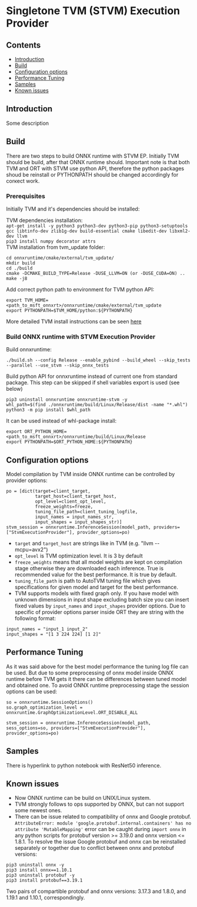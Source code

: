 # Singletone TVM (STVM) Execution Provider

## Contents

- [Introduction](#introduction)
- [Build](#build)
- [Configuration options](#configuration-option)
- [Performance Tuning](#performance-tuning)
- [Samples](#samples)
- [Known issues](#known-issues)


## Introduction
Some description

## Build
There are two steps to build ONNX runtime with STVM EP. Initially TVM should be build, after that ONNX runtime should.
Important note is that both TVM and ORT with STVM use python API, therefore the python packages shoud be reinstall or PYTHONPATH should be changed accordingly for corкect work.

### Prerequisites
Initially TVM and it's dependencies should be installed:<br />

TVM dependencies installation:<br />
`apt-get install -y python3 python3-dev python3-pip python3-setuptools gcc libtinfo-dev zlib1g-dev build-essential cmake libedit-dev libxml2-dev llvm`<br />
`pip3 install numpy decorator attrs`<br />
TVM installation from tvm_update folder:
```
cd onnxruntime/cmake/external/tvm_update/
mkdir build
cd ./build
cmake -DCMAKE_BUILD_TYPE=Release -DUSE_LLVM=ON (or -DUSE_CUDA=ON) ..
make -j8
```
Add correct python path to environment for TVM python API:
```
export TVM_HOME=<path_to_msft_onnxrt>/onnxruntime/cmake/external/tvm_update
export PYTHONPATH=$TVM_HOME/python:${PYTHONPATH}
```
More detailed TVM install instructions can be seen [here](https://tvm.apache.org/docs/install/from_source.html)

### Build ONNX runtime with STVM Execution Provider
Build onnxruntime:
```
./build.sh --config Release --enable_pybind --build_wheel --skip_tests --parallel --use_stvm --skip_onnx_tests
```
Build python API for onnxruntime instead of current one from standard package. This step can be skipped if shell variables export is used (see below)
```
pip3 uninstall onnxruntime onnxruntime-stvm -y
whl_path=$(find ./onnxruntime/build/Linux/Release/dist -name "*.whl")
python3 -m pip install $whl_path
```
It can be used instead of whl-package install:
```
export ORT_PYTHON_HOME=<path_to_msft_onnxrt>/onnxruntime/build/Linux/Release
export PYTHONPATH=$ORT_PYTHON_HOME:${PYTHONPATH}
```

## Configuration options
Model compilation by TVM inside ONNX runtime can be controlled by provider options:
```
po = [dict(target=client_target,
           target_host=client_target_host,
           opt_level=client_opt_level,
           freeze_weights=freeze,
           tuning_file_path=client_tuning_logfile,
           input_names = input_names_str,
           input_shapes = input_shapes_str)]
stvm_session = onnxruntime.InferenceSession(model_path, providers=["StvmExecutionProvider"], provider_options=po)
```
- `target` and `target_host` are strings like in TVM (e.g. "llvm --mcpu=avx2")
- `opt_level` is TVM optimization level. It is 3 by default
- `freeze_weights` means that all model weights are kept on compilation stage otherwise they are downloaded each inference. True is recommended value for the best performance. It is true by default.
- `tuning_file_path` is path to AutoTVM tuning file which gives specifications for given model and target for the best performance.
- TVM supports models with fixed graph only. If you have model with unknown dimensions in input shape excluding batch size you can insert fixed values by `input_names` and `input_shapes` provider options. Due to specific of provider options parser inside ORT they are string with the following format:
```
input_names = "input_1 input_2"
input_shapes = "[1 3 224 224] [1 2]"
```

## Performance Tuning
As it was said above for the best model performance the tuning log file can be used. But due to some preprocessing of onnx model inside ONNX runtime before TVM gets it there can be differences between tuned model and obtained one. To avoid ONNX runtime preprocessing stage the session options can be used:
```
so = onnxruntime.SessionOptions()
so.graph_optimization_level = onnxruntime.GraphOptimizationLevel.ORT_DISABLE_ALL

stvm_session = onnxruntime.InferenceSession(model_path, sess_options=so, providers=["StvmExecutionProvider"], provider_options=po)
```

## Samples
There is hyperlink to python notebook with ResNet50 inference.

## Known issues
- Now ONNX runtime can be build on UNIX/Linux system.
- TVM strongly follows to ops supported by ONNX, but can not support some newest ones.
- There can be issue related to compatibility of onnx and Google protobuf. `AttributeError: module 'google.protobuf.internal.containers' has no attribute 'MutableMapping'` error can be caught during `import onnx` in any python scripts for protobuf version >= 3.19.0 and onnx version <= 1.8.1. To resolve the issue Google protobuf and onnx can be reinstalled separately or together due to conflict between onnx and protobuf versions:
```
pip3 uninstall onnx -y
pip3 install onnx==1.10.1
pip3 uninstall protobuf -y
pip3 install protobuf==3.19.1
```
Two pairs of compartible protobuf and onnx versions: 3.17.3 and 1.8.0, and 1.19.1 and 1.10.1, correspondingly.
